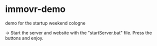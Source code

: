 immovr-demo
===========

demo for the startup weekend cologne

-> Start the server and website with the "startServer.bat" file. Press the buttons and enjoy.
